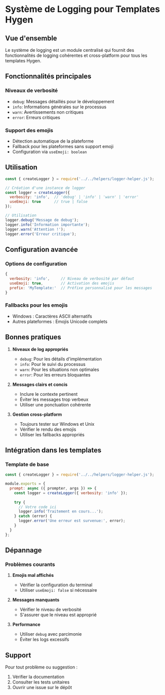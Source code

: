 # Système de Logging pour Templates Hygen

## Vue d'ensemble
Le système de logging est un module centralisé qui fournit des fonctionnalités de logging cohérentes et cross-platform pour tous les templates Hygen.

## Fonctionnalités principales

### Niveaux de verbosité
- `debug`: Messages détaillés pour le développement
- `info`: Informations générales sur le processus
- `warn`: Avertissements non critiques
- `error`: Erreurs critiques

### Support des emojis
- Détection automatique de la plateforme
- Fallback pour les plateformes sans support emoji
- Configuration via `useEmoji: boolean`

## Utilisation

```javascript
const { createLogger } = require('../../helpers/logger-helper.js');

// Création d'une instance de logger
const logger = createLogger({
  verbosity: 'info',  // 'debug' | 'info' | 'warn' | 'error'
  useEmoji: true      // true | false
});

// Utilisation
logger.debug('Message de debug');
logger.info('Information importante');
logger.warn('Attention !');
logger.error('Erreur critique');
```

## Configuration avancée

### Options de configuration
```javascript
{
  verbosity: 'info',     // Niveau de verbosité par défaut
  useEmoji: true,        // Activation des emojis
  prefix: 'MyTemplate:'  // Préfixe personnalisé pour les messages
}
```

### Fallbacks pour les emojis
- Windows : Caractères ASCII alternatifs
- Autres plateformes : Emojis Unicode complets

## Bonnes pratiques

1. **Niveaux de log appropriés**
   - `debug`: Pour les détails d'implémentation
   - `info`: Pour le suivi du processus
   - `warn`: Pour les situations non optimales
   - `error`: Pour les erreurs bloquantes

2. **Messages clairs et concis**
   - Inclure le contexte pertinent
   - Éviter les messages trop verbeux
   - Utiliser une ponctuation cohérente

3. **Gestion cross-platform**
   - Toujours tester sur Windows et Unix
   - Vérifier le rendu des emojis
   - Utiliser les fallbacks appropriés

## Intégration dans les templates

### Template de base
```javascript
const { createLogger } = require('../../helpers/logger-helper.js');

module.exports = {
  prompt: async ({ prompter, args }) => {
    const logger = createLogger({ verbosity: 'info' });
    
    try {
      // Votre code ici
      logger.info('Traitement en cours...');
    } catch (error) {
      logger.error('Une erreur est survenue:', error);
    }
  }
};
```

## Dépannage

### Problèmes courants

1. **Emojis mal affichés**
   - Vérifier la configuration du terminal
   - Utiliser `useEmoji: false` si nécessaire

2. **Messages manquants**
   - Vérifier le niveau de verbosité
   - S'assurer que le niveau est approprié

3. **Performance**
   - Utiliser `debug` avec parcimonie
   - Éviter les logs excessifs

## Support

Pour tout problème ou suggestion :
1. Vérifier la documentation
2. Consulter les tests unitaires
3. Ouvrir une issue sur le dépôt
